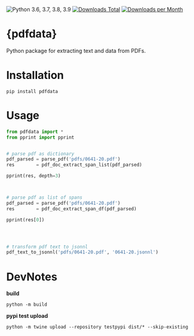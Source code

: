 ![Python 3.6, 3.7, 3.8, 3.9](https://github.com/petermeissner/pdfdata/workflows/Python%20package/badge.svg) [![Downloads Total](https://pepy.tech/badge/pdfdata)](https://pepy.tech/project/pdfdata) [![Downloads per Month](https://pepy.tech/badge/pdfdata/month)](https://pepy.tech/project/pdfdata)

# {pdfdata}

Python package for extracting text and data from PDFs. 

# Installation

```shell
pip install pdfdata
```

# Usage

```python
from pdfdata import *
from pprint import pprint


# parse pdf as dictionary
pdf_parsed = parse_pdf('pdfs/0641-20.pdf')
res        = pdf_doc_extract_span_list(pdf_parsed)

pprint(res, depth=3)



# parse pdf as list of spans
pdf_parsed = parse_pdf('pdfs/0641-20.pdf')
res        = pdf_doc_extract_span_df(pdf_parsed)

pprint(res[0])




# transform pdf text to jsonnl
pdf_text_to_jsonnl('pdfs/0641-20.pdf', '0641-20.jsonnl')
```





# DevNotes

**build**

```shell
python -m build
```


**pypi test upload**

```shell
python -m twine upload --repository testpypi dist/* --skip-existing
```
